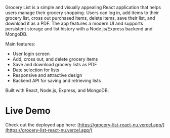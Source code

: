 Grocery List is a simple and visually appealing React application that helps users manage their grocery shopping. Users can log in, add items to their grocery list, cross out purchased items, delete items, save their list, and download it as a PDF. The app features a modern UI and supports persistent storage and list history with a Node.js/Express backend and MongoDB.

Main features:
- User login screen
- Add, cross out, and delete grocery items
- Save and download grocery lists as PDF
- Date selection for lists
- Responsive and attractive design
- Backend API for saving and retrieving lists

Built with React, Node.js, Express, and MongoDB.

# Live Demo

Check out the deployed app here: [https://grocery-list-react-nu.vercel.app/](https://grocery-list-react-nu.vercel.app/)
